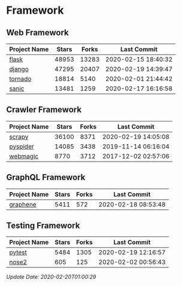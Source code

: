 # Framework

## Web Framework

| Project Name | Stars | Forks | Last Commit |
| ------------ | ----- | ----- | ----------- |
| [flask](https://github.com/pallets/flask) | 48953 | 13283 | 2020-02-15 18:40:32 |
| [django](https://github.com/django/django) | 47295 | 20407 | 2020-02-19 14:39:47 |
| [tornado](https://github.com/tornadoweb/tornado) | 18814 | 5140 | 2020-02-01 21:44:42 |
| [sanic](https://github.com/huge-success/sanic) | 13481 | 1259 | 2020-02-17 16:16:58 |

## Crawler Framework

| Project Name | Stars | Forks | Last Commit |
| ------------ | ----- | ----- | ----------- |
| [scrapy](https://github.com/scrapy/scrapy) | 36100 | 8371 | 2020-02-19 14:05:08 |
| [pyspider](https://github.com/binux/pyspider) | 14085 | 3438 | 2019-11-14 06:16:04 |
| [webmagic](https://github.com/code4craft/webmagic) | 8770 | 3712 | 2017-12-02 02:57:06 |

## GraphQL Framework

| Project Name | Stars | Forks | Last Commit |
| ------------ | ----- | ----- | ----------- |
| [graphene](https://github.com/graphql-python/graphene) | 5411 | 572 | 2020-02-18 08:53:48 |

## Testing Framework

| Project Name | Stars | Forks | Last Commit |
| ------------ | ----- | ----- | ----------- |
| [pytest](https://github.com/pytest-dev/pytest) | 5484 | 1305 | 2020-02-19 12:16:57 |
| [nose2](https://github.com/nose-devs/nose2) | 605 | 125 | 2020-02-02 00:56:43 |

*Update Date: 2020-02-20T01:00:29*